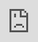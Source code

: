 ```yaml
---
aliases:
tags:
    - 历史
    - 中国近现代史
    - 可视化地图
date created: 2022-01-25 21:40:47
date modified: 2022-01-27 21:24:25
date updated: 2022-12-01 17:55:23
title: 中国近现代史事件可视化地图
---
```


# 中国近现代史事件可视化地图

项目地址: [ztjryg4/ChineseModernHistoryMap: 中国近代史可视化/中国近代史事件地图 (github.com)](https://github.com/ztjryg4/ChineseModernHistoryMap)

<iframe src="http://history.imztj.cn" allow="fullscreen" style="height: 100%; width: 100%; position: absolute;top: 0; left: 0;border: 0;"></iframe>
